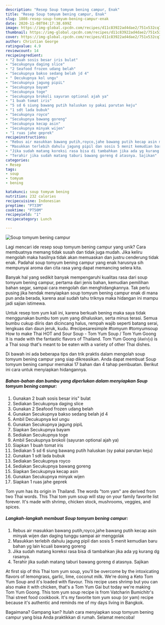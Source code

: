 ```yaml
---
description: "Resep Soup tomyum bening campur, Enak"
title: "Resep Soup tomyum bening campur, Enak"
slug: 1808-resep-soup-tomyum-bening-campur-enak
date: 2020-11-08T04:17:38.699Z
image: https://img-global.cpcdn.com/recipes/d11c83922ad4dae2/751x532cq70/soup-tomyum-bening-campur-foto-resep-utama.jpg
thumbnail: https://img-global.cpcdn.com/recipes/d11c83922ad4dae2/751x532cq70/soup-tomyum-bening-campur-foto-resep-utama.jpg
cover: https://img-global.cpcdn.com/recipes/d11c83922ad4dae2/751x532cq70/soup-tomyum-bening-campur-foto-resep-utama.jpg
author: Christian George
ratingvalue: 4.9
reviewcount: 14
recipeingredient:
- "2 buah sosis besar iris bulat"
- "Secukupnya daging slice"
- "2 Seafood frozen udang belah"
- "Secukupnya bakso sedang belah jd 4"
- " Decukupnya kol ungu"
- "Secukupnya jagung pipiL"
- "Secukupnya bayam"
- "Secukupnya toge"
- "Secukupnya brokoli sayuran optional ajah ya"
- "1 buah tomat iris"
- "5 sd 6 siung bawang putih haluskan sy pakai parutan keju"
- "1 sdt lada bubuk"
- "Secukupnya royco"
- "Secukupnya bawang goreng"
- "Secukupnya kecap asin"
- "Secukupnya minyak wijen"
- "1 ruas jahe geprek"
recipeinstructions:
- "Rebus air masukkan bawang putih,royco,jahe bawang putih kecap asin minyak wijen dan daging tunggu sampai air menggolak"
- "Masukkan terlebih dahulu jagung pipil dan sosis 5 menit kemudian baru bahan yg lain kcuali bawang goreng"
- "Jika sudah matang koreksi rasa bisa di tambahkan jika ada yg kurang dg rasanya."
- "Terahir jika sudah matang taburi bawang goreng d atasnya. Sajikan"
categories:
- Resep
tags:
- soup
- tomyum
- bening

katakunci: soup tomyum bening 
nutrition: 232 calories
recipecuisine: Indonesian
preptime: "PT33M"
cooktime: "PT50M"
recipeyield: "1"
recipecategory: Lunch

---
```



![Soup tomyum bening campur](https://img-global.cpcdn.com/recipes/d11c83922ad4dae2/751x532cq70/soup-tomyum-bening-campur-foto-resep-utama.jpg)

Lagi mencari ide resep soup tomyum bening campur yang unik? Cara membuatnya memang tidak susah dan tidak juga mudah. Jika keliru mengolah maka hasilnya tidak akan memuaskan dan justru cenderung tidak enak. Padahal soup tomyum bening campur yang enak harusnya sih mempunyai aroma dan cita rasa yang dapat memancing selera kita.

Banyak hal yang sedikit banyak mempengaruhi kualitas rasa dari soup tomyum bening campur, pertama dari jenis bahan, kemudian pemilihan bahan segar, sampai cara mengolah dan menghidangkannya. Tak perlu pusing jika hendak menyiapkan soup tomyum bening campur enak di mana pun anda berada, karena asal sudah tahu triknya maka hidangan ini mampu jadi sajian istimewa.

Untuk resep tom yum kali ini, karena berkuah bening maka saya tidak menggunakan bumbu tom yum yang dihaluskan, serta minus terasi. Semua bumbu cukup diiris dan dicincang halus, rempah wajib seperti batang serai, lengkuas dan daun jeruk, kudu. #recipesaresimple #tomyum #tomyumsoup How to make Thai HOT and Sour Soup - Tom Yum Soup / Tom Yum Goong It is made with the fantastic flavors of Thailand. Tom Yum Goong (ต้มยำกุ้ง) is a Thai soup that&#39;s meant to be eaten with a variety of other Thai dishes.


Di bawah ini ada beberapa tips dan trik praktis dalam mengolah soup tomyum bening campur yang siap dikreasikan. Anda dapat membuat Soup tomyum bening campur memakai 17 bahan dan 4 tahap pembuatan. Berikut ini cara untuk menyiapkan hidangannya.

<!--inarticleads1-->

##### Bahan-bahan dan bumbu yang diperlukan dalam menyiapkan Soup tomyum bening campur:

1. Gunakan 2 buah sosis besar iris&#34; bulat
1. Sediakan Secukupnya daging slice
1. Gunakan 2 Seafood frozen udang belah
1. Gunakan Secukupnya bakso sedang belah jd 4
1. Ambil  Decukupnya kol ungu
1. Gunakan Secukupnya jagung pipiL
1. Siapkan Secukupnya bayam
1. Sediakan Secukupnya toge
1. Ambil Secukupnya brokoli (sayuran optional ajah ya)
1. Siapkan 1 buah tomat iris
1. Sediakan 5 sd 6 siung bawang putih haluskan (sy pakai parutan keju)
1. Gunakan 1 sdt lada bubuk
1. Sediakan Secukupnya royco
1. Sediakan Secukupnya bawang goreng
1. Siapkan Secukupnya kecap asin
1. Gunakan Secukupnya minyak wijen
1. Siapkan 1 ruas jahe geprek


Tom yum has its origin in Thailand. The words &#34;tom yam&#34; are derived from two Thai words. This Thai tom yum soup will stay on your family favorite list forever. It&#39;s made with shrimp, chicken stock, mushrooms, veggies, and spices. 

<!--inarticleads2-->

##### Langkah-langkah membuat Soup tomyum bening campur:

1. Rebus air masukkan bawang putih,royco,jahe bawang putih kecap asin minyak wijen dan daging tunggu sampai air menggolak
1. Masukkan terlebih dahulu jagung pipil dan sosis 5 menit kemudian baru bahan yg lain kcuali bawang goreng
1. Jika sudah matang koreksi rasa bisa di tambahkan jika ada yg kurang dg rasanya.
1. Terahir jika sudah matang taburi bawang goreng d atasnya. Sajikan


At first sip of this Thai tom yum soup, you&#39;ll be overcome by the intoxicating flavors of lemongrass, garlic, lime, coconut milk. We&#39;re doing a Keto Tom Yum Soup and it&#39;s loaded with flavour. This recipe uses shrimp but you can also make it with chicken, that&#39;s a Tom Yum Gai but today we&#39;re making Tom Yum Goong. This tom yum soup recipe is from Vatcharin Bumichitr&#39;s Thai street food cookbook. It&#39;s my favorite tom yum soup (or yam) recipe because it&#39;s authentic and reminds me of my days living in Bangkok. 

Bagaimana? Gampang kan? Itulah cara menyiapkan soup tomyum bening campur yang bisa Anda praktikkan di rumah. Selamat mencoba!
